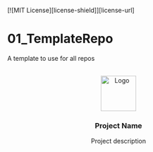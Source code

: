 [![MIT License][license-shield]][license-url]
# 01_TemplateRepo
A template to use for all repos

<!-- PROJECT LOGO -->
<br />
<div align="center">
  <a href="https://github.com/othneildrew/Best-README-Template">
    <img src="images/logo.png" alt="Logo" width="80" height="80">
  </a>

  <h3 align="center">Project Name</h3>

  <p align="center">
    Project description
    <br />
  </p>
</div>
